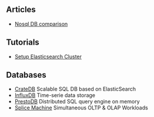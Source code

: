 ## Articles
*   [Nosql DB comparison](https://kkovacs.eu/cassandra-vs-mongodb-vs-couchdb-vs-redis)


## Tutorials
*   [Setup Elasticsearch Cluster](https://www.digitalocean.com/community/tutorials/how-to-set-up-a-production-elasticsearch-cluster-on-ubuntu-14-04)

## Databases
*   [CrateDB](https://crate.io/overview/) Scalable SQL DB based on ElasticSearch
*   [InfluxDB](https://www.influxdata.com/time-series-platform/influxdb/) Time-serie data storage
*   [PrestoDB](https://prestodb.io/) Distributed SQL query engine on memory
*   [Splice Machine](http://www.splicemachine.com/product/features/) Simultaneous OLTP & OLAP Workloads
